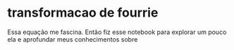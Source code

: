 # transformacao de fourrie
Essa equação me fascina. Então fiz esse notebook para explorar um pouco ela e aprofundar meus conhecimentos sobre
